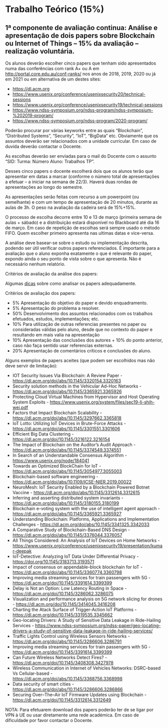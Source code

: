 # Trabalho Teórico (15%)

## 1ª componente de avaliação continua: Análise e apresentação de dois papers sobre Blockchain ou Internet of Things – 15% da avaliação – realização voluntária.

Os alunos deverão escolher cinco papers que tenham sido apresentados numa das conferências com rank A+ ou A em http://portal.core.edu.au/conf-ranks/ nos anos de 2018, 2019, 2020 ou já em 2021 ou em alternativa de um destes sites:
- https://dl.acm.org
- https://www.usenix.org/conference/usenixsecurity20/technical-sessions
- https://www.usenix.org/conference/usenixsecurity19/technical-sessions
- https://www.ndss-symposium.org/ndss-program/ndss-symposium-%202019-program/
- https://www.ndss-symposium.org/ndss-program/2020-program/

Poderão procurar por várias keyworks entre as quais “Blockchain”, “Distributed Systems”, “Security”, “IoT”, “BigData” etc. Obviamente que os assuntos deverão ser relacionados com a unidade curricular. Em caso de duvida deverão contactar o Docente.

As escolhas deverão ser enviadas para o mail do Docente com o assunto “SID: Turma: Número Aluno: Trabalhos TP”.

Desses cinco papers o docente escolherá dois que os alunos terão que apresentar em datas a marcar (conforme o número total de apresentações a efetuar – a iniciar na semana de 22/3). Haverá duas rondas de apresentações ao longo do semestre.

As apresentações serão feitas com recurso a um powerpoint (ou semelhante) e com um tempo de apresentação de 20 minutos, durante as aulas de 3h. O peso na avaliação da cadeira será de 15%+15%.

O processo de escolha decorre entre 10 e 13 de março (primeira semana de aulas + sábado) e a distribuição estará disponível no Blackboard até dia 16 de março. Em caso de repetição de escolhas será sempre usado o método FIFO. Quem escolher primeiro apresenta nas ultimas datas e vice-versa.

A análise deve basear-se sobre o estudo ou implementação descrita, podendo ser útil verificar outros papers referenciados. É importante para a avaliação que o aluno exponha exatamente o que é relevante do paper, expondo ainda o seu ponto de vista sobre o que apresenta. Não é necessário nenhum relatório.

Critérios de avaliação da análise dos papers:


Algumas [dicas](https://github.com/pmrosa-classes/ComputerNetworks/edit/main/TrabT-dicas.md) sobre como analisar os papers adequadamente.

Critérios de avaliação dos papers:
- 5% Apresentação do objetivo do paper e devido enquadramento.
- 5% Apresentação do problema a resolver.
- 50% Desenvolvimento dos assuntos relacionados com os trabalhos efetuados, estudos, implementações; etc.
- 10% Para utilização de outras referencias presentes no paper ou consideradas válidas pelo aluno, desde que no contexto do paper e resultando em mais valia na apresentação
- 10% Apresentação das conclusões dos autores + 10% do ponto anterior, caso não faça sentido usar referencias externas.
- 20% Apresentação de comentários críticos e conclusões do aluno.

Alguns exemplos de papers aceites (que podem ser escolhidos mas não deve servir de limitação):
- IOT Security Issues Via Blockchain: A Review Paper - https://dl.acm.org/doi/abs/10.1145/3320154.3320163
- Security solution methods in the Vehicular Ad-Hoc Networks - https://dl.acm.org/doi/abs/10.1145/3365921.3365926
- Protecting Cloud Virtual Machines from Hypervisor and Host Operating System Exploits - https://www.usenix.org/system/files/sec19-li-shih-wei.pdf
- Factors that Impact Blockchain Scalability - https://dl.acm.org/doi/abs/10.1145/3297662.3365818  
- IoT Lotto: Utilizing IoT Devices in Brute-Force Attacks - https://dl.acm.org/doi/abs/10.1145/3301551.3301606
- Efficient Big Data Clustering - https://dl.acm.org/doi/10.1145/3216122.3216154
-	The Impact of Blockchain on the Auditor’s Audit Approach - https://dl.acm.org/doi/abs/10.1145/3374549.3374551
-	In Search of an Understandable Consensus Algorithm - https://www.usenix.org/node/184041
-	Towards an Optimized BlockChain for IoT - https://dl.acm.org/doi/abs/10.1145/3054977.3055003 
-	Blockchain-based software engineering - https://dl.acm.org/doi/abs/10.1109/ICSE-NIER.2019.00022 
-	NeuroMesh: IoT Security Enabled by a Blockchain Powered Botnet Vaccine - https://dl.acm.org/doi/abs/10.1145/3312614.3312615
-	Inferring and asserting distributed system invariants - https://dl.acm.org/doi/abs/10.1145/3180155.3180199
-	Blockchain e-voting system with the use of intelligent agent approach - https://dl.acm.org/doi/abs/10.1145/3365921.3365927
-	Understanding Blockchain: Platforms, Applications and Implementation Challenges - https://dl.acm.org/doi/abs/10.1145/3341325.3342033
-	A Comparative Study of Blockchain-Based DNS Design - https://dl.acm.org/doi/abs/10.1145/3376044.3376057
-	All Things Considered: An Analysis of IoT Devices on Home Networks - https://www.usenix.org/conference/usenixsecurity19/presentation/kumar-deepak
-	IoT-Detective: Analyzing IoT Data Under Differential Privacy - https://doi.org/10.1145/3183713.3193571
-	Impact of consensus on appendable-block blockchain for IoT - https://dl.acm.org/doi/abs/10.1145/3360774.3360798
- Improving media streaming services for train passengers with 5G - https://dl.acm.org/doi/10.1145/3391614.3399399
- Delay is Not an Option: Low Latency Routing in Space - https://dl.acm.org/doi/10.1145/3286062.3286075
- Visualization and performance analysis on 5G network slicing for drones - https://dl.acm.org/doi/10.1145/3414045.3416208
- Charting the Atack Surface of Trigger-Action IoT Platforms - https://dl.acm.org/doi/10.1145/3319535.3345662
- Geo-locating Drivers: A Study of Sensitive Data Leakage in Ride-Hailing Services - https://www.ndss-symposium.org/ndss-paper/geo-locating-drivers-a-study-of-sensitive-data-leakage-in-ride-hailing-services/
- Traffic Lights Control using Wireless Sensors Networks - https://dl.acm.org/doi/abs/10.1145/3286606.3286791
- Improving media streaming services for train passengers with 5G - https://dl.acm.org/doi/10.1145/3391614.3399399
- Can Future Wireless Networks Detect Fires? - https://dl.acm.org/doi/10.1145/3408308.3427978
-	Wireless Communication in Internet of Vehicles Networks: DSRC-based Vs Cellular-based - https://dl.acm.org/doi/abs/10.1145/3368756.3368998
-	Data security of smart cities - https://dl.acm.org/doi/abs/10.1145/3286606.3286866
-	Securing Over–The–Air IoT Firmware Updates using Blockchain - https://dl.acm.org/doi/10.1145/3312614.3312649

NOTA: Para efetuarem download dos papers poderão ter de se ligar por VPN à UE ou usar diretamente uma rede académica. Em caso de dificuldade por favor contactar o Docente.

